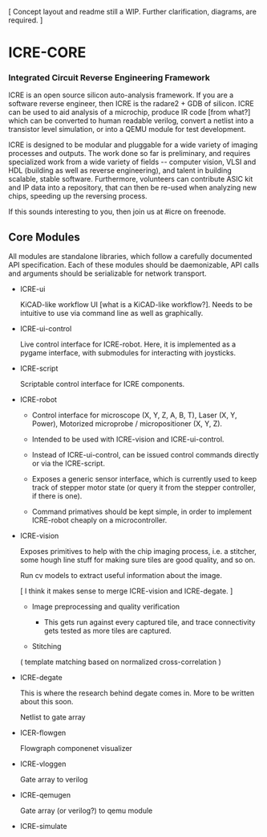 [ Concept layout and readme still a WIP. Further clarification, diagrams, are required. ]

# ICRE-CORE
### Integrated Circuit Reverse Engineering Framework

ICRE is an open source silicon auto-analysis framework. If you are a software
reverse engineer, then ICRE is the radare2 + GDB of silicon. ICRE can be used
to aid analysis of a microchip, produce IR code [from what?] which can be
converted to human readable verilog, convert a netlist into a transistor level
simulation, or into a QEMU module for test development.

ICRE is designed to be modular and pluggable for a wide variety of imaging
processes and outputs. The work done so far is preliminary, and requires
specialized work from a wide variety of fields -- computer vision, VLSI and HDL
(building as well as reverse engineering), and talent in building scalable,
stable software. Furthermore, volunteers can contribute ASIC kit and IP data
into a repository, that can then be re-used when analyzing new chips, speeding
up the reversing process.

If this sounds interesting to you, then join us at #icre on freenode.

Core Modules
------------

All modules are standalone libraries, which follow a carefully documented API
specification. Each of these modules should be daemonizable, API calls and
arguments should be serializable for network transport.

  - ICRE-ui

    KiCAD-like workflow UI [what is a KiCAD-like workflow?]. Needs to be
    intuitive to use via command line as well as graphically.

  - ICRE-ui-control

    Live control interface for ICRE-robot. Here, it is implemented as a pygame
    interface, with submodules for interacting with joysticks.

  - ICRE-script

    Scriptable control interface for ICRE components. 

  - ICRE-robot

    - Control interface for microscope (X, Y, Z, A, B, T),
      Laser (X, Y, Power),
      Motorized microprobe / micropositioner (X, Y, Z).

    - Intended to be used with ICRE-vision and ICRE-ui-control.

    - Instead of ICRE-ui-control, can be issued control commands
      directly or via the ICRE-script.

    - Exposes a generic sensor interface, which is currently used to
      keep track of stepper motor state (or query it from the stepper
      controller, if there is one).

    - Command primatives should be kept simple, in order to implement
      ICRE-robot cheaply on a microcontroller.

  - ICRE-vision

    Exposes primitives to help with the chip imaging process, i.e. a stitcher,
    some hough line stuff for making sure tiles are good quality, and so on.

    Run cv models to extract useful information about the image.

    [ I think it makes sense to merge ICRE-vision and ICRE-degate. ]

    - Image preprocessing and quality verification 
      - This gets run against every captured tile, and trace connectivity
        gets tested as more tiles are captured.

    - Stitching

    ( template matching based on normalized cross-correlation )

  - ICRE-degate

    This is where the research behind degate comes in. More to be written about
    this soon. 

    Netlist to gate array

  - ICER-flowgen

    Flowgraph componenet visualizer

  - ICRE-vloggen

    Gate array to verilog

  - ICRE-qemugen

    Gate array (or verilog?) to qemu module

  - ICRE-simulate

